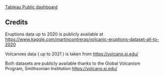 [Tableau Public dashboard](https://public.tableau.com/app/profile/tindaro/viz/Volcanoes_16318883532200/Volcanoesanderuptions?publish=yes)

## Credits 
Eruptions data up to 2020 is publicly available at
https://www.kaggle.com/martincontreras/volcanic-eruptions-dataset-all-to-2020

Volcanoes data ( up to 2021 ) is taken from https://volcano.si.edu/

Both datasets are publicly available thanks to the Global Volcanism Program, Smithsonian Institution
https://volcano.si.edu/
 
 
